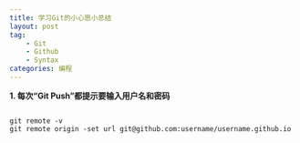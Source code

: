 ```yaml
---
title: 学习Git的小心思小总结
layout: post
tag:
    - Git
    - Github
    - Syntax
categories: 编程
---
```


**1. 每次“Git Push”都提示要输入用户名和密码**
<pre><code>
git remote -v
git remote origin -set url git@github.com:username/username.github.io
<code></pre>
